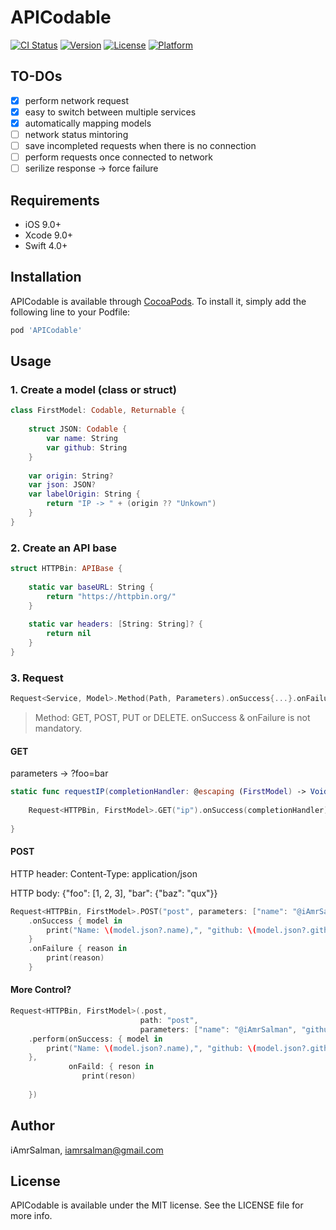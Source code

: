 # APICodable

[![CI Status](http://img.shields.io/travis/iAmrSalman/APICodable.svg?style=flat)](https://travis-ci.org/iAmrSalman/APICodable)
[![Version](https://img.shields.io/cocoapods/v/APICodable.svg?style=flat)](http://cocoapods.org/pods/APICodable)
[![License](https://img.shields.io/cocoapods/l/APICodable.svg?style=flat)](http://cocoapods.org/pods/APICodable)
[![Platform](https://img.shields.io/cocoapods/p/APICodable.svg?style=flat)](http://cocoapods.org/pods/APICodable)

## TO-DOs

- [x] perform network request
- [x] easy to switch between multiple services
- [x] automatically mapping models
- [ ] network status mintoring 
- [ ] save incompleted requests when there is no connection 
- [ ] perform requests once connected to network
- [ ] serilize response -> force failure

## Requirements

- iOS 9.0+
- Xcode 9.0+
- Swift 4.0+

## Installation

APICodable is available through [CocoaPods](http://cocoapods.org). To install
it, simply add the following line to your Podfile:

```ruby
pod 'APICodable'
```

## Usage

### 1. Create a model (class or struct)

```swift
class FirstModel: Codable, Returnable {
    
    struct JSON: Codable {
        var name: String
        var github: String
    }
    
    var origin: String?
    var json: JSON?
    var labelOrigin: String {
        return "IP -> " + (origin ?? "Unkown")
    }
}
```

### 2. Create an API base

```swift
struct HTTPBin: APIBase {
    
    static var baseURL: String {
        return "https://httpbin.org/"
    }
    
    static var headers: [String: String]? {
        return nil
    }
}
```

### 3. Request

```swift
Request<Service, Model>.Method(Path, Parameters).onSuccess{...}.onFailure{...} 
```
> Method: GET, POST, PUT or DELETE. 
> onSuccess & onFailure is not mandatory.

#### GET

parameters -> <URL>?foo=bar

```swift
static func requestIP(completionHandler: @escaping (FirstModel) -> Void) {
    
    Request<HTTPBin, FirstModel>.GET("ip").onSuccess(completionHandler).onFailure({ reason in print(reason) })
    
}
```
#### POST

HTTP header: Content-Type: application/json

HTTP body: {"foo": [1, 2, 3], "bar": {"baz": "qux"}}

```swift
Request<HTTPBin, FirstModel>.POST("post", parameters: ["name": "@iAmrSalman", "github": "https://github.com/iAmrSalman"])
    .onSuccess { model in
        print("Name: \(model.json?.name),", "github: \(model.json?.github)")
    }
    .onFailure { reason in
        print(reason)
    }
```

#### More Control?

```swift
Request<HTTPBin, FirstModel>(.post,
                             path: "post",
                             parameters: ["name": "@iAmrSalman", "github": "https://github.com/iAmrSalman"])
    .perform(onSuccess: { model in
        print("Name: \(model.json?.name),", "github: \(model.json?.github)")
    },
             onFaild: { reson in
                print(reson)
                
    })
```

## Author

iAmrSalman, iamrsalman@gmail.com

## License

APICodable is available under the MIT license. See the LICENSE file for more info.
